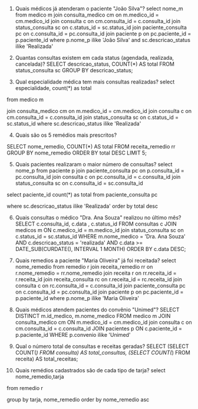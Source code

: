 1. Quais médicos já atenderam o paciente "João Silva"?
select nome_m
from medico m 
join consulta_medico cm on m.medico_id = cm.medico_id
join consulta c on cm.consulta_id = c.consulta_id
join status_consulta sc on c.status_id = sc.status_id
join paciente_consulta pc on c.consulta_id = pc.consulta_id
join paciente p on pc.paciente_id = p.paciente_id
where p.nome_p ilike 'João Silva' and sc.descricao_status ilike 'Realizada'

2. Quantas consultas existem em cada status (agendada, realizada, cancelada)?
SELECT descricao_status, 
COUNT(*) AS total
FROM status_consulta sc 
GROUP BY descricao_status;

3. Qual especialidade médica tem mais consultas realizadas?
select 
especialidade,
count(*) as total

from 
medico m 

join consulta_medico cm on m.medico_id = cm.medico_id
join consulta c on cm.consulta_id = c.consulta_id
join status_consulta sc on c.status_id = sc.status_id
where sc.descricao_status ilike 'Realizada'

4. Quais são os 5 remédios mais prescritos?

SELECT nome_remedio, 
COUNT(*) AS total 
FROM receita_remedio rr 
GROUP BY nome_remedio
ORDER BY total DESC
LIMIT 5;


5. Quais pacientes realizaram o maior número de consultas?
select nome_p
from paciente p 
join paciente_consulta pc on p.consulta_id = pc.consulta_id
join consulta c on pc.consulta_id = c.consulta_id
join status_consulta sc on c.consulta_id = sc.consulta_id

select paciente_id
count(*) as total
from paciente_consulta pc 

where sc.descricao_status ilike 'Realizada'
order by total desc



6. Quais consultas o médico "Dra. Ana Souza" realizou no último mês?
SELECT 
    c.consulta_id, 
    c.data , 
    c.status_id
FROM consultas c
JOIN medicos m ON c.medico_id = m.medico_id
join status_consulta sc on c.status_id = sc.status_id
WHERE 
    m.nome_medico = 'Dra. Ana Souza'
    AND c.descricao_status = 'realizada'
    AND c.data >= DATE_SUB(CURDATE(), INTERVAL 1 MONTH)
ORDER BY 
    c.data DESC;


7. Quais remedios a paciente "Maria Oliveira" já foi receitada?
select nome_remedio
from remedio r 
join receita_remedio rr on r.nome_remedio = rr.nome_remedio
join receita r on rr.receita_id = r.receita_id
join receita_consulta rc on r.receita_id = rc.receita_id
join consulta c on rc.consulta_id = c.consulta_id
join paciente_consulta pc on c.consulta_id = pc.consulta_id
join paciente p on pc.paciente_id = p.paciente_id
where p.nome_p ilike 'Maria Oliveira'


8. Quais médicos atendem pacientes do convênio "Unimed"?
SELECT DISTINCT 
    m.id_medico, 
    m.nome_medico
FROM medico m
JOIN consulta_medico cm ON m.medico_id = cm.medico_id
join consulta c on cm.consulta_id = c.consulta_id
JOIN pacientes p ON c.paciente_id = p.paciente_id
WHERE p.convenio ilike 'Unimed'



9. Qual o número total de consultas e receitas geradas?
SELECT 
(SELECT COUNT(*) FROM consulta) AS total_consultas,
(SELECT COUNT(*) FROM receita) AS total_receitas;



10. Quais remédios cadastrados são de cada tipo de tarja?
select nome_remedio,tarja

from remedio r 

group by tarja, nome_remedio
order by nome_remedio asc
